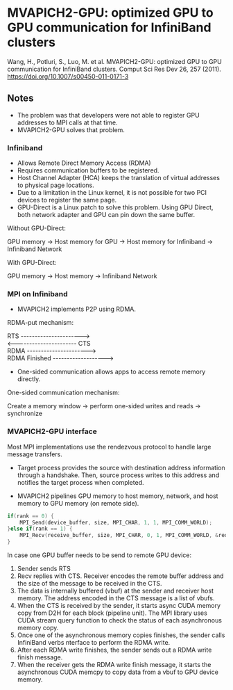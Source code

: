 # MVAPICH2-GPU: optimized GPU to GPU communication for InfiniBand clusters

Wang, H., Potluri, S., Luo, M. et al. MVAPICH2-GPU: optimized GPU to GPU communication for InfiniBand clusters. Comput Sci Res Dev 26, 257 (2011). https://doi.org/10.1007/s00450-011-0171-3

## Notes

* The problem was that developers were not able to register GPU addresses to MPI calls at that time.
* MVAPICH2-GPU solves that problem.

### Infiniband

* Allows Remote Direct Memory Access (RDMA)
* Requires communication buffers to be registered. 
* Host Channel Adapter (HCA) keeps the translation of virtual addresses to physical page locations.
* Due to a limitation in the Linux kernel, it is not possible for two PCI devices to register the same page.
* GPU-Direct is a Linux patch to solve this problem. Using GPU Direct, both network adapter and GPU can pin down the same buffer. 

Without GPU-Direct:

GPU memory -> Host memory for GPU -> Host memory for Infiniband -> Infiniband Network

With GPU-Direct:

GPU memory -> Host memory -> Infiniband Network

### MPI on Infiniband

* MVAPICH2 implements P2P using RDMA.

RDMA-put mechanism:

RTS        ----------------------> <br>
           <---------------------- CTS <br>
RDMA       ----------------------> <br>
RDMA Finished ------------------->

* One-sided communication allows apps to access remote memory directly.

One-sided communication mechanism:

Create a memory window -> perform one-sided writes and reads -> synchronize

### MVAPICH2-GPU interface

Most MPI implementations use the rendezvous protocol to handle large message transfers. 

* Target process provides the source with destination address information through a handshake. Then, source process writes to this address and notifies the target process when completed.

* MVAPICH2 pipelines GPU memory to host memory, network, and host memory to GPU memory (on remote side).

```C
if(rank == 0) {
    MPI_Send(device_buffer, size, MPI_CHAR, 1, 1, MPI_COMM_WORLD);
}else if(rank == 1) {
    MPI_Recv(receive_buffer, size, MPI_CHAR, 0, 1, MPI_COMM_WORLD, &reqstat);
}
```

In case one GPU buffer needs to be send to remote GPU device:

1. Sender sends RTS
2. Recv replies with CTS. Receiver encodes the remote buffer address and the size of the message to be received in the CTS.
3. The data is internally buffered (vbuf) at the sender and receiver host memory. The address encoded in the CTS message is a list of vbufs.
4. When the CTS is received by the sender, it starts async CUDA memory copy from D2H for each block (pipeline unit). The MPI library uses CUDA stream query function to check the status of each asynchronous memory copy.  
5. Once one of the asynchronous memory copies finishes, the sender calls InfiniBand verbs  nterface to perform the RDMA write.
6. After each RDMA write finishes, the sender sends out a RDMA write finish message.
7. When the receiver gets the RDMA write finish message, it starts the asynchronous CUDA memcpy to copy data from a vbuf to GPU device memory.

